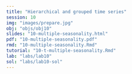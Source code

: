 ```yaml
---
title: "Hierarchical and grouped time series"
session: 10
img: "images/prepare.jpg"
obj: "objs/obj10"
slides: "10-multiple-seasonality.html"
pdf: "10-multiple-seasonality.pdf"
rmd: "10-multiple-seasonality.Rmd"
tutorial: "10-t-multiple-seasonality.Rmd"
lab: "labs/lab10"
sol: "labs/lab10-sol"
---
```

